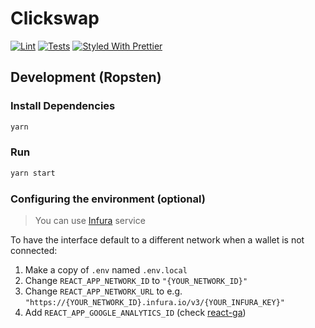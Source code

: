 # Clickswap

[![Lint](https://github.com/Uniswap/uniswap-interface/workflows/Lint/badge.svg)](https://github.com/Uniswap/uniswap-interface/actions?query=workflow%3ALint)
[![Tests](https://github.com/Uniswap/uniswap-interface/workflows/Tests/badge.svg)](https://github.com/Uniswap/uniswap-interface/actions?query=workflow%3ATests)
[![Styled With Prettier](https://img.shields.io/badge/code_style-prettier-ff69b4.svg)](https://prettier.io/)

## Development (Ropsten)

### Install Dependencies

```bash
yarn
```

### Run

```bash
yarn start
```

### Configuring the environment (optional)

> You can use [Infura](https://infura.io/) service

To have the interface default to a different network when a wallet is not connected:

1. Make a copy of `.env` named `.env.local`
2. Change `REACT_APP_NETWORK_ID` to `"{YOUR_NETWORK_ID}"`
3. Change `REACT_APP_NETWORK_URL` to e.g. `"https://{YOUR_NETWORK_ID}.infura.io/v3/{YOUR_INFURA_KEY}"`
4. Add `REACT_APP_GOOGLE_ANALYTICS_ID` (check [react-ga](https://github.com/react-ga/react-ga))
